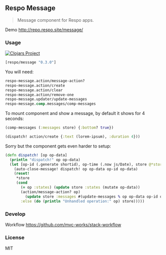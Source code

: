 
Respo Message
----

> Message component for Respo apps.

Demo http://repo.respo.site/message/

### Usage

[![Clojars Project](https://img.shields.io/clojars/v/respo/message.svg)](https://clojars.org/respo/message)

```clojure
[respo/message "0.3.0"]
```

You will need:

```clojure
respo-message.action/message-action?
respo-message.action/create
respo-message.action/clear
respo-message.action/remove-one
respo-message.updater/update-messages
respo-message.comp.messages/comp-messages
```

To mount component and show a message, by default it shows for 4 seconds:

```clojure
(comp-messages (:messages store) {:bottom? true})
```

```clojure
(dispatch! action/create {:text (lorem-ipsum), :duration 4}))
```

Sorry but the component gets even harder to setup:

```clojure
(defn dispatch! [op op-data]
  (println "dispatch!" op op-data)
  (let [op-id (.generate shortid), op-time (.now js/Date), store @*store]
    (auto-close-message! dispatch! op op-data op-id op-data)
    (reset!
     *store
     (cond
       (= op :states) (update store :states (mutate op-data))
       (action/message-action? op)
         (update store :messages #(update-messages % op op-data op-id op-time))
       :else (do (println "Unhandled operation:" op) store)))))
```

### Develop

Workflow https://github.com/mvc-works/stack-workflow

### License

MIT
